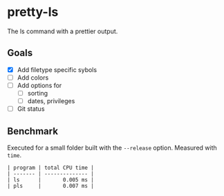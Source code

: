 # pretty-ls

The ls command with a prettier output.

## Goals

- [x] Add filetype specific sybols
- [ ] Add colors
- [ ] Add options for
  - [ ] sorting
  - [ ] dates, privileges
- [ ] Git status

## Benchmark
Executed for a small folder built with the `--release` option. Measured with `time`.
```
| program | total CPU time |
| ------- | -------------- |
| ls      |       0.005 ms |
| pls     |       0.007 ms |
```
